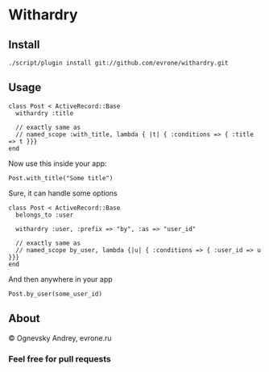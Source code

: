# Withardry

## Install

    ./script/plugin install git://github.com/evrone/withardry.git

## Usage

    class Post < ActiveRecord::Base      
      withardry :title
      
      // exactly same as
      // named_scope :with_title, lambda { |t| { :conditions => { :title => t }}}
    end
    
Now use this inside your app:

    Post.with_title("Some title")

Sure, it can handle some options

    class Post < ActiveRecord::Base
      belongs_to :user
      
      withardry :user, :prefix => "by", :as => "user_id"
      
      // exactly same as
      // named_scope by_user, lambda {|u| { :conditions => { :user_id => u }}}
    end

And then anywhere in your app

    Post.by_user(some_user_id)


## About 

© Ognevsky Andrey, evrone.ru

### Feel free for pull requests